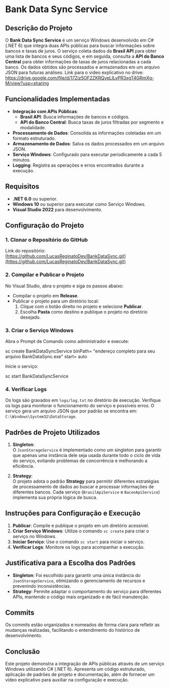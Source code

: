 # Bank Data Sync Service

## Descrição do Projeto
O **Bank Data Sync Service** é um serviço Windows desenvolvido em C# (.NET 6) que integra duas APIs públicas para buscar informações sobre bancos e taxas de juros. O serviço coleta dados da **Brasil API** para obter uma lista de bancos e seus códigos, e em seguida, consulta a **API do Banco Central** para obter informações de taxas de juros relacionadas a cada banco. Os dados obtidos são processados e armazenados em um arquivo JSON para futuras análises. Link para o video explicativo no drive: https://drive.google.com/file/d/17Ziz5OF2ZKRQveLILvPR3xgT4GRmXg-M/view?usp=sharing

## Funcionalidades Implementadas

- **Integração com APIs Públicas**:
  - **Brasil API**: Busca informações de bancos e códigos.
  - **API do Banco Central**: Busca taxas de juros filtradas por segmento e modalidade.
- **Processamento de Dados**: Consolida as informações coletadas em um formato estruturado.
- **Armazenamento de Dados**: Salva os dados processados em um arquivo JSON.
- **Serviço Windows**: Configurado para executar periodicamente a cada 5 minutos.
- **Logging**: Registra as operações e erros encontrados durante a execução.

## Requisitos

- **.NET 6.0** ou superior.
- **Windows 10** ou superior para executar como Serviço Windows.
- **Visual Studio 2022** para desenvolvimento.

## Configuração do Projeto

### 1. Clonar o Repositório do GitHub
Link do repositório: [https://github.com/LucasReginatoDev/BankDataSync.git](https://github.com/LucasReginatoDev/BankDataSync.git)

### 2. Compilar e Publicar o Projeto
No Visual Studio, abra o projeto e siga os passos abaixo:

- Compilar o projeto em **Release**.
- Publicar o projeto para um diretório local:
  1. Clique com o botão direito no projeto e selecione **Publicar**.
  2. Escolha **Pasta** como destino e publique o projeto no diretório desejado.

### 3. Criar o Serviço Windows
Abra o Prompt de Comando como administrador e execute:

sc create BankDataSyncService binPath= "endereço completo para seu arquivo BankDataSync.exe" start= auto

Inicie o serviço:

sc start BankDataSyncService


### 4. Verificar Logs
Os logs são gravados em `logs/log.txt` no diretório de execução. Verifique os logs para monitorar o funcionamento do serviço e possíveis erros. O serviço gera um arquivo JSON que por padrão se encontra em: `C:\Windows\System32\DataStorage`.

## Padrões de Projeto Utilizados

1. **Singleton**:  
   O `JsonStorageService` é implementado como um singleton para garantir que apenas uma instância dele seja usada durante todo o ciclo de vida do serviço, evitando problemas de concorrência e melhorando a eficiência.

2. **Strategy**:  
   O projeto adota o padrão **Strategy** para permitir diferentes estratégias de processamento de dados ao buscar e processar informações de diferentes bancos. Cada serviço (`BrasilApiService` e `BacenApiService`) implementa sua própria lógica de busca.

## Instruções para Configuração e Execução

1. **Publicar**: Compile e publique o projeto em um diretório acessível.
2. **Criar Serviço Windows**: Utilize o comando `sc create` para criar o serviço no Windows.
3. **Iniciar Serviço**: Use o comando `sc start` para iniciar o serviço.
4. **Verificar Logs**: Monitore os logs para acompanhar a execução.

## Justificativa para a Escolha dos Padrões

- **Singleton**: Foi escolhido para garantir uma única instância do `JsonStorageService`, otimizando o gerenciamento de recursos e prevenindo inconsistências.
- **Strategy**: Permite adaptar o comportamento do serviço para diferentes APIs, mantendo o código mais organizado e de fácil manutenção.

## Commits

Os commits estão organizados e nomeados de forma clara para refletir as mudanças realizadas, facilitando o entendimento do histórico de desenvolvimento.

## Conclusão

Este projeto demonstra a integração de APIs públicas através de um serviço Windows utilizando C# (.NET 6). Apresenta um código estruturado, aplicação de padrões de projeto e documentação, além de fornecer um vídeo explicativo para auxiliar na configuração e execução.
